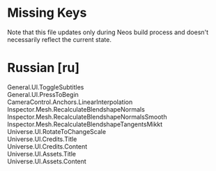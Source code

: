 # Missing Keys
Note that this file updates only during Neos build process and doesn't necessarily reflect the current state.

# Russian [ru]
General.UI.ToggleSubtitles  
General.UI.PressToBegin  
CameraControl.Anchors.LinearInterpolation  
Inspector.Mesh.RecalculateBlendshapeNormals  
Inspector.Mesh.RecalculateBlendshapeNormalsSmooth  
Inspector.Mesh.RecalculateBlendshapeTangentsMikkt  
Universe.UI.RotateToChangeScale  
Universe.UI.Credits.Title  
Universe.UI.Credits.Content  
Universe.UI.Assets.Title  
Universe.UI.Assets.Content  

